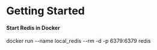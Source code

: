# Getting Started

#### Start Redis in Docker

docker run --name local_redis --rm -d -p 6379:6379 redis


